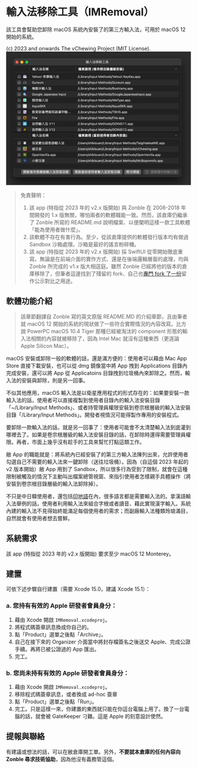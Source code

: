 # 輸入法移除工具（IMRemoval）

該工具會幫助您卸除 macOS 系統內安裝了的第三方輸入法，可用於 macOS 12 開始的系統。

(c) 2023 and onwards The vChewing Project (MIT License).
![screenshot-enu](images/screenshot-cht.png)

> 免責聲明：
> 1. 該 app (特指從 2023 年的 v2.x 版開始) 與 Zonble 在 2008-2018 年間開發的 1.x 版無關，哪怕兩者的軟體職能一致。然而，該倉庫仍繼承了 Zonble 所寫的 README.md 說明檔案、以便闡明這樣一款工具軟體「能為使用者做什麼」。
> 2. 該軟體不存在有害行為。至少，從該倉庫提供的軟體發行版本均有做過 Sandbox 沙箱處理。沙箱是最好的謠言粉碎機。
> 3. 該 app (特指從 2023 年的 v2.x 版開始) 採 SwiftUI 從零開始徹底重寫。無論是在前端介面的實作方式、還是在後端邏輯層面的處理，均與 Zonble 所完成的 v1.x 版大相逕庭。雖然 Zonble 已經將他的版本的倉庫移除了，但筆者這邊找到了殘留的 fork、自己也[專門 fork 了一份](https://github.com/ShikiSuen/imremoval-zonbleBackup)留作公示對比之用途。

## 軟體功能介紹

> 該章節翻譯自 Zonble 寫的英文原版 README.MD 的介紹章節，且由筆者就 macOS 12 開始的系統的現狀做了一些符合實際情況的內容改寫。比方說 PowerPC macOS 10.4 Tiger 那種已經被淘汰的 component 形態的輸入法相關的內容就被移除了，因為 Intel Mac 就沒有這種東西（更遑論 Apple Silicon Mac）。

macOS 安裝或卸除一般的軟體的話，還是滿方便的：使用者可以藉由 Mac App Store 直接下載安裝，也可以從 dmg 鏡像當中將 App 拽到 Applications 目錄內完成安裝，還可以將 App 從 Applicatoins 目錄拽到垃圾桶內來卸除之。然而，輸入法的安裝與卸除，則是另一回事。

不似其他應用，macOS 輸入法是以衛星應用程式的形式存在的：如果要安裝一款輸入法的話，使用者可以直接複製到使用者目錄內的輸入法安裝目錄「~/Library/Input Methods」、或者持管理員權限安裝到卷宗根層級的輸入法安裝目錄「/Library/Input Methods」。開發者視情況可能得製作專用的安裝程式。

要卸除一款輸入法的話，就是另一回事了：使用者可能會不太清楚輸入法到底灌到哪裡去了。如果是卷宗根層級的輸入法安裝目錄的話，在卸除時還得需要管理員權限。再者，市面上幾乎沒有趁手的工具來幫忙打點這類工作。

敝 App 的職能就是：將系統內已經安裝了的第三方輸入法陳列出來，允許使用者勾選自己不需要的輸入法來一鍵卸除（送往垃圾桶）。因為（自這個 2023 年起的 v2 版本開始）敝 App 用到了 Sandbox，所以很多行為受到了限制，就會在這種限制被觸及的情況下主動叫出檔案總管視窗、來指引使用者怎樣親手具體操作（將安裝到卷宗根目錄層級的輸入法卸除掉）。

不只是中日韓使用者，還包括[印地語](https://github.com/ratreya/lipika-ime)在內，很多語言都是需要輸入法的。拿漢語輸入法舉例的話，使用者利用輸入法來組合字根或者讀音、藉此實現漢字輸入。系統內建的輸入法不見得始終能滿足每個使用者的需求；而副廠輸入法種類玲琅滿目，自然就會有使用者想去嘗鮮。

## 系統需求

該 app (特指從 2023 年的 v2.x 版開始) 要求至少 macOS 12 Monterey。

## 建置

可依下述步驟自行建置（需要 Xcode 15.0，建議 Xcode 15.1）：

### a. 您持有有效的 Apple 研發者會員身分：

1. 藉由 Xcode 開啟 `IMRemoval.xcodeproj`。
2. 將程式碼簽章訊息換成你自己的。
3. 點「Product」選單之後點「Archive」。
4. 自己在接下來的 Organizer 介面當中將封存檔簽名之後送交 Apple、完成公證手續。再將已被公證過的 App 匯出。
5. 完工。

### b. 您尚未持有有效的 Apple 研發者會員身分：

1. 藉由 Xcode 開啟 `IMRemoval.xcodeproj`。
2. 移除程式碼簽章訊息，或者換成 ad-hoc 簽章
3. 點「Product」選單之後點「Run」。
4. 完工。只是這樣一來，你建置的東西就只能在你這台電腦上用了。換了一台電腦的話，就會被 GateKeeper 刁難。這是 Apple 的刻意設計使然。

## 提報與聯絡

有建議或想法的話，可以在敝倉庫開工單。另外，**不要就本倉庫的任何內容向 Zonble 尋求技術協助**，因為他沒有義務管這個。